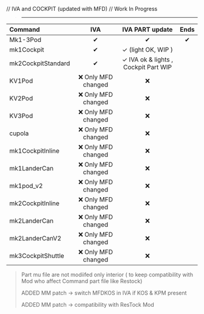 // IVA and COCKPIT (updated with MFD)
// Work In Progress

>_________________

|  Command   |         IVA        |     IVA PART update      | Ends |
|:---        |        :---:        |        :---:          |  :---: |
| Mk1-3Pod | ✔ | ✔ | ✔|
| mk1Cockpit | ✔| ✓  (light OK, WIP )| |
| mk2CockpitStandard | ✔ | ✓ IVA ok & lights , Cockpit Part WIP ||
| KV1Pod | :x: Only MFD changed | :x: ||
| KV2Pod | :x: Only MFD changed | :x: ||
| KV3Pod | :x: Only MFD changed | :x: ||
| cupola | :x: Only MFD changed | :x: ||
| mk1CockpitInline | :x: Only MFD changed | :x: ||
| mk1LanderCan | :x: Only MFD changed | :x: ||
| mk1pod_v2 | :x: Only MFD changed | :x: ||
| mk2CockpitInline | :x: Only MFD changed | :x: ||
| mk2LanderCan | :x: Only MFD changed | :x: ||
| mk2LanderCanV2 | :x: Only MFD changed | :x: ||
| mk3CockpitShuttle | :x: Only MFD changed | :x: ||


> Part mu file are not modiifed only interior ( to keep compatibility with Mod who affect Command part file like Restock)
> 
> ADDED MM patch -> switch MFDKOS in IVA if KOS & KPM present
> 
> ADDED MM patch -> compatibility with ResTock Mod
